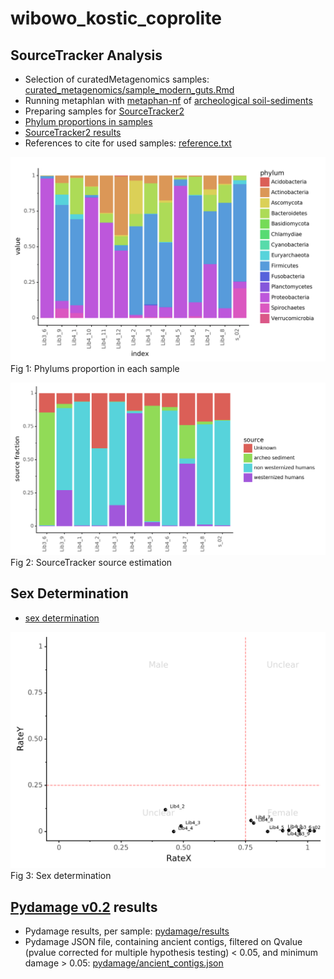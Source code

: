 # wibowo_kostic_coprolite

## SourceTracker Analysis

- Selection of curatedMetagenomics samples: [curated_metagenomics/sample_modern_guts.Rmd](curated_metagenomics/sample_modern_guts.Rmd)
- Running metaphlan with [metaphan-nf](https://github.com/maxibor/metaphlan-nf) of [archeological soil-sediments](PRJEB18629)
- Preparing samples for [SourceTracker2](create_st2_inputs.ipynb)
- [Phylum proportions in samples](create_st2_inputs.ipynb)
- [SourceTracker2 results](sourcetracker2)
- References to cite for used samples: [reference.txt](reference.txt)


![](wib_phylums.png)
Fig 1: Phylums proportion in each sample

![](sourcetracker2/sourcetracker2_sources.png)
Fig 2: SourceTracker source estimation

## Sex Determination

- [sex determination](sex_determination)

![](sex_determination/sex_determination.png)
Fig 3: Sex determination

## [Pydamage v0.2](https://github.com/maxibor/pydamage) results

- Pydamage results, per sample: [pydamage/results](pydamage/results)
- Pydamage JSON file, containing ancient contigs, filtered on Qvalue (pvalue corrected for multiple hypothesis testing) < 0.05, and minimum damage > 0.05: [pydamage/ancient_contigs.json](pydamage/ancient_contigs.json)
